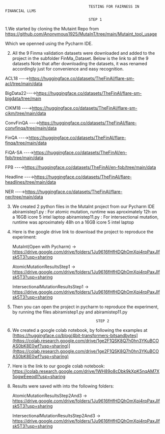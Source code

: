 

                                          TESTING FOR FAIRNESS IN FINANCIAL LLMS

                                          STEP 1

1.We started by cloning the Mutaint Repo from https://github.com/Anonymous1925/MutaInT/tree/main/Mutaint_tool_usage

Which we openned using the Pycharm IDE.

2. All the 9 Finma validation datasets were downloaded and added to the project in the subfolder FinMa_Dataset. Below is the link to all the 9 datasets
Note that after downloading the datasets, it was renamed accordingly just for convenience and easy recognition.

ACL18 ---→https://huggingface.co/datasets/TheFinAI/flare-sm-acl/tree/main/data

BigData22---→https://huggingface.co/datasets/TheFinAI/flare-sm-bigdata/tree/main

CIKM18 ---→https://huggingface.co/datasets/TheFinAI/flare-sm-cikm/tree/main/data

ConvFinQA ---→https://huggingface.co/datasets/TheFinAI/flare-convfinqa/tree/main/data

FinQA ---→https://huggingface.co/datasets/TheFinAI/flare-finqa/tree/main/data

FiQA-SA ---→https://huggingface.co/datasets/TheFinAI/en-fpb/tree/main/data

FPB ---→https://huggingface.co/datasets/TheFinAI/en-fpb/tree/main/data

Headline ---→https://huggingface.co/datasets/TheFinAI/flare-headlines/tree/main/data

NER ---→https://huggingface.co/datasets/TheFinAI/flare-ner/tree/main/data

3. We created 2 python files in the MutaInt project from our Pycharm IDE
abiramistep1.py : For atomic mutation, runtime was aproximately 12h on a 16GB icore 5 intel laptop
abiramistep11.py : For intersectional mutation, runtime was aproximately 48h on a 16GB icore 5 intel laptop

4. Here is the google drive link to download the project to reproduce the experiment:

   
   MutaInt(Open with Pycharm) -> https://drive.google.com/drive/folders/1Ju9616fHfHDQhOmXpi4rpPaxJIfsk5T3?usp=sharing
   
   AtomicMutationResultsStep1 -> https://drive.google.com/drive/folders/1Ju9616fHfHDQhOmXpi4rpPaxJIfsk5T3?usp=sharing
   
   IntersectionalMutationResultsStep1 -> https://drive.google.com/drive/folders/1Ju9616fHfHDQhOmXpi4rpPaxJIfsk5T3?usp=sharing



6. Then you can open the project in pycharm to reproduce the experiment, by running the files abiramistep1.py and abiramistep11.py

                                             STEP 2

1. We created a google colab notebook, by following the examples at [https://huggingface.co/blog/4bit-transformers-bitsandbytes](https://colab.research.google.com/drive/1ge2F1QSK8Q7h0hn3YKuBCOAS0bK8E0wf?usp=sharing)](https://colab.research.google.com/drive/1ge2F1QSK8Q7h0hn3YKuBCOAS0bK8E0wf?usp=sharing)

2. Here is the link to our google colab notebook: https://colab.research.google.com/drive/1WH89o8cDbk9kXpK5nqAM7X5qgwEeeodI?usp=sharing
3. Results were saved with into the following folders:
   
   AtomicMutationResultsStep2And3 -> https://drive.google.com/drive/folders/1Ju9616fHfHDQhOmXpi4rpPaxJIfsk5T3?usp=sharing
   
   IntersectionalMutationResultsStep2And3 -> https://drive.google.com/drive/folders/1Ju9616fHfHDQhOmXpi4rpPaxJIfsk5T3?usp=sharing
